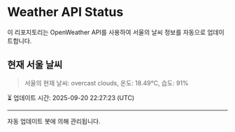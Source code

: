 
# Weather API Status

이 리포지토리는 OpenWeather API를 사용하여 서울의 날씨 정보를 자동으로 업데이트합니다.

## 현재 서울 날씨
> 서울의 현재 날씨: overcast clouds, 온도: 18.49°C, 습도: 91%

⏳ 업데이트 시간: 2025-09-20 22:27:23 (UTC)

---
자동 업데이트 봇에 의해 관리됩니다.
